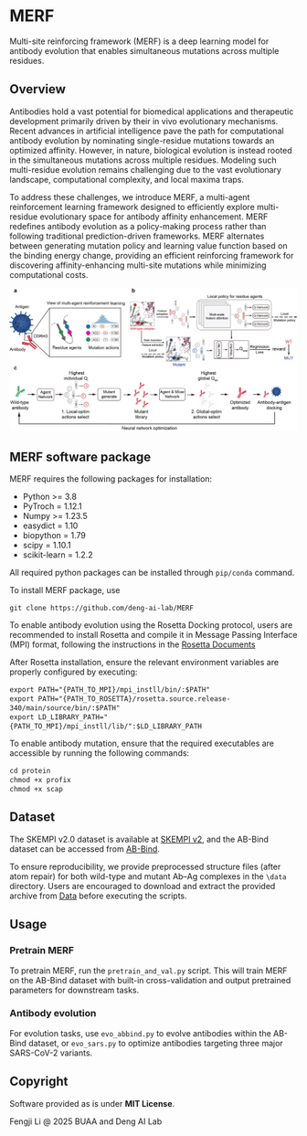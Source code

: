 # MERF 

Multi-site reinforcing framework (MERF) is a deep learning model for antibody evolution that enables simultaneous mutations across multiple residues.

## Overview

Antibodies hold a vast potential for biomedical applications and therapeutic development primarily driven by their in vivo evolutionary mechanisms. Recent advances in artificial intelligence pave the path for computational antibody evolution by nominating single-residue mutations towards an optimized affinity. However, in nature, biological evolution is instead rooted in the simultaneous mutations across multiple residues. Modeling such multi-residue evolution remains challenging due to the vast evolutionary landscape, computational complexity, and local maxima traps. 

To address these challenges, we introduce MERF, a multi-agent reinforcement learning framework designed to efficiently explore multi-residue evolutionary space for antibody affinity enhancement. MERF redefines antibody evolution as a policy-making process rather than following traditional prediction-driven frameworks. MERF alternates between generating mutation policy and learning value function based on the binding energy change, providing an efficient reinforcing framework for discovering affinity-enhancing multi-site mutations while minimizing computational costs.

![Overview of MERF](utils/overview.jpg)

## MERF software package

MERF requires the following packages for installation:

- Python >= 3.8
- PyTroch = 1.12.1
- Numpy >= 1.23.5
- easydict = 1.10
- biopython = 1.79
- scipy = 1.10.1
- scikit-learn = 1.2.2

All required python packages can be installed through `pip/conda` command. 

To install MERF package, use

```terminal
git clone https://github.com/deng-ai-lab/MERF
```

To enable antibody evolution using the Rosetta Docking protocol, users are recommended to install Rosetta and compile it in Message Passing Interface (MPI) format, following the instructions in the [Rosetta Documents](https://docs.rosettacommons.org/demos/latest/tutorials/install_build/install_build)

After Rosetta installation, ensure the relevant environment variables are properly configured by executing:

```
export PATH="{PATH_TO_MPI}/mpi_instll/bin/:$PATH"
export PATH="{PATH_TO_ROSETTA}/rosetta.source.release-340/main/source/bin/:$PATH"
export LD_LIBRARY_PATH="{PATH_TO_MPI}/mpi_instll/lib/":$LD_LIBRARY_PATH
```

To enable antibody mutation, ensure that the required executables are accessible by running the following commands:
```
cd protein
chmod +x profix
chmod +x scap
```

## Dataset

The SKEMPI v2.0 dataset is available at [SKEMPI v2](https://life.bsc.es/pid/skempi2/), and the AB-Bind dataset can be accessed from [AB-Bind](https://github.com/sarahsirin/AB-Bind-Database).

To ensure reproducibility, we provide preprocessed structure files (after atom repair) for both wild-type and mutant Ab–Ag complexes in the `\data` directory. Users are encouraged to download and extract the provided archive from [Data](https://bhpan.buaa.edu.cn/link/AA4559117CC4E843D9BF9AC782C5D4E009) before executing the scripts.

## Usage

### Pretrain MERF

To pretrain MERF, run the `pretrain_and_val.py` script. This will train MERF on the AB-Bind dataset with built-in cross-validation and output pretrained parameters for downstream tasks.

### Antibody evolution

For evolution tasks, use `evo_abbind.py` to evolve antibodies within the AB-Bind dataset, or `evo_sars.py` to optimize antibodies targeting three major SARS-CoV-2 variants.

## Copyright
Software provided as is under **MIT License**.

Fengji Li @ 2025 BUAA and Deng AI Lab